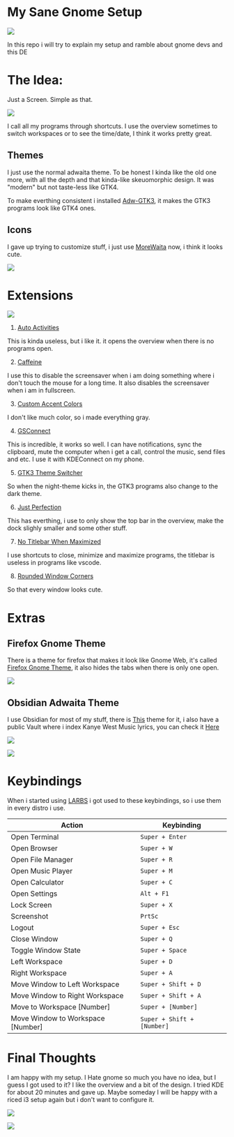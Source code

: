 # My Sane Gnome Setup

![](./scr/capa.png)

In this repo i will try to explain my setup and ramble about gnome devs and this DE

# The Idea:

Just a Screen. Simple as that.

![](./scr/setup1.png)

I call all my programs through shortcuts. I use the overview sometimes to switch workspaces or to see the time/date, I think it works pretty great.

## Themes

I just use the normal adwaita theme. To be honest I kinda like the old one more, with all the depth and that kinda-like skeuomorphic design. It was "modern" but not taste-less like GTK4.

To make everthing consistent i installed [Adw-GTK3](https://github.com/lassekongo83/adw-gtk3), it makes the GTK3 programs look like GTK4 ones.

## Icons

I gave up trying to customize stuff, i just use [MoreWaita](https://github.com/somepaulo/MoreWaita) now, i think it looks cute.

![](./scr/icons.png)

# Extensions

![](./scr/extensions.png)

1. [Auto Activities](https://extensions.gnome.org/extension/5500/auto-activities/)

This is kinda useless, but i like it. it opens the overview when there is no programs open.

2. [Caffeine](https://extensions.gnome.org/extension/517/caffeine/)

I use this to disable the screensaver when i am doing something where i don't touch the mouse for a long time. It also disables the screensaver when i am in fullscreen.

3. [Custom Accent Colors](https://extensions.gnome.org/extension/5547/custom-accent-colors/)

I don't like much color, so i made everything gray.

4. [GSConnect](https://extensions.gnome.org/extension/1319/gsconnect/)

This is incredible, it works so well. I can have notifications, sync the clipboard, mute the computer when i get a call, control the music, send files and etc. I use it with KDEConnect on my phone.

5. [GTK3 Theme Switcher](https://extensions.gnome.org/extension/5401/gtk3-theme-switcher/)

So when the night-theme kicks in, the GTK3 programs also change to the dark theme.

6. [Just Perfection](https://extensions.gnome.org/extension/3843/just-perfection/)

This has everthing, i use to only show the top bar in the overview, make the dock slighly smaller and some other stuff.

7. [No Titlebar When Maximized](https://extensions.gnome.org/extension/4630/no-titlebar-when-maximized/)

I use shortcuts to close, minimize and maximize programs, the titlebar is useless in programs like vscode.

8. [Rounded Window Corners](https://extensions.gnome.org/extension/5237/rounded-window-corners/)

So that every window looks cute.

# Extras

## Firefox Gnome Theme
There is a theme for firefox that makes it look like Gnome Web, it's called [Firefox Gnome Theme](https://github.com/rafaelmardojai/firefox-gnome-theme), it also hides the tabs when there is only one open.

![](./scr/firefox.png)

## Obsidian Adwaita Theme

I use Obsidian for most of my stuff, there is [This](https://github.com/birneee/obsidian-adwaita-theme) theme for it, i also have a public Vault where i index Kanye West Music lyrics, you can check it [Here](https://github.com/herijooj/Kanye-Vault)

![](./scr/myvault.png)

![](./scr/kanyevault.png)


# Keybindings

When i started using [LARBS](https://larbs.xyz/) i got used to these keybindings, so i use them in every distro i use.

| Action | Keybinding |
| --- | --- |
| Open Terminal | `Super + Enter` |
| Open Browser | `Super + W` |
| Open File Manager | `Super + R` |
| Open Music Player | `Super + M` |
| Open Calculator | `Super + C` |
| Open Settings | `Alt + F1` |
| Lock Screen | `Super + X` |
| Screenshot | `PrtSc` |
| Logout | `Super + Esc` |
| Close Window | `Super + Q` |
| Toggle Window State | `Super + Space` |
| Left Workspace | `Super + D` |
| Right Workspace | `Super + A` |
| Move Window to Left Workspace | `Super + Shift + D` |
| Move Window to Right Workspace | `Super + Shift + A` |
| Move to Workspace [Number] | `Super + [Number]` |
| Move Window to Workspace [Number] | `Super + Shift + [Number]` |

# Final Thoughts

I am happy with my setup. I Hate gnome so much you have no idea, but I guess I got used to it? I like the overview and a bit of the design. I tried KDE for about 20 minutes and gave up. Maybe someday I will be happy with a riced i3 setup again but i don't want to configure it.

![](./scr/setup2.png)

![](./scr/setup3.png)
